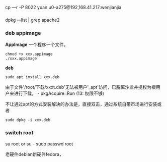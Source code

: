 


cp —r -P 8022 yuan u0-a275@192,168.41.217:wenjianjia


### 
dpkg --list | grep apache2

### deb appimage

**AppImage** 一个程序一个文件。
```
chmod +x xxx.appimage
./xxx.appimage
```

**deb**
```
sudo apt install xxx.deb
```
 由于文件'/root/下载/xxxt.deb'无法被用户'_apt'访问，已脱离沙盒并提权为根用户来进行下载。 - pkgAcquire::Run (13: 权限不够)

不让通过apt的方式安装解决的办法是，直接双击，通过系统自带市场进行安装或者
```
sudo dpkg -i xxx.deb
```


### switch root

su root
or 
su -
sudo passwd root


老硬件debian新硬件fedora，
